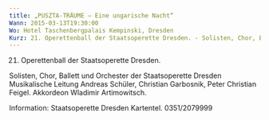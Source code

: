 ```yaml
---
title: „PUSZTA-TRÄUME – Eine ungarische Nacht“
Wann: 2015-03-13T19:30:00
Wo: Hotel Taschenbergpalais Kempinski, Dresden
Kurz: 21. Operettenball der Staatsoperette Dresden. - Solisten, Chor, Ballett und Orchester der Staatsoperette Dresden - Musikalische Leitung Andreas Schüler, Christian Garbosnik, Peter Christian Feigel. -  Akkordeon Wladimir Artimowitsch.
---
```


21. Operettenball der Staatsoperette Dresden.

Solisten, Chor, Ballett und Orchester der Staatsoperette Dresden
Musikalische Leitung Andreas Schüler, Christian Garbosnik, Peter Christian Feigel.
 Akkordeon Wladimir Artimowitsch.

Information:		Staatsoperette Dresden
Kartentel. 		0351/2079999